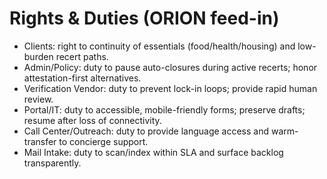 # Rights & Duties (ORION feed-in)

- Clients: right to continuity of essentials (food/health/housing) and low-burden recert paths.
- Admin/Policy: duty to pause auto-closures during active recerts; honor attestation-first alternatives.
- Verification Vendor: duty to prevent lock-in loops; provide rapid human review.
- Portal/IT: duty to accessible, mobile-friendly forms; preserve drafts; resume after loss of connectivity.
- Call Center/Outreach: duty to provide language access and warm-transfer to concierge support.
- Mail Intake: duty to scan/index within SLA and surface backlog transparently.
